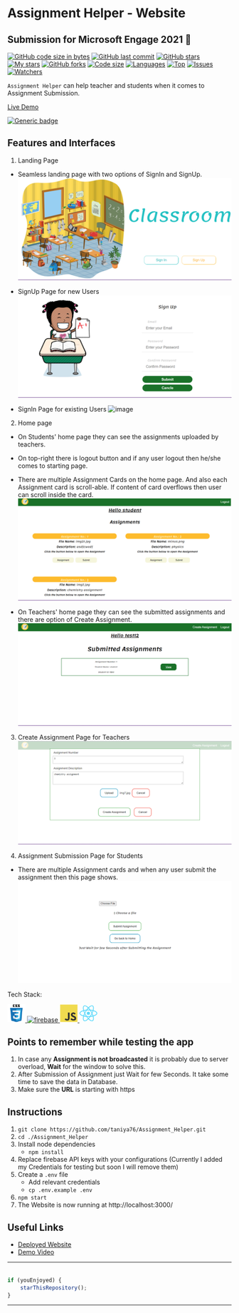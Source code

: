 # Assignment Helper - Website
## Submission for Microsoft Engage 2021 🌟

[![GitHub code size in bytes](https://img.shields.io/github/languages/code-size/taniya76/Assignment_Helper?logo=github&style=for-the-badge)](https://github.com/taniya76/) 
[![GitHub last commit](https://img.shields.io/github/last-commit/taniya76/Assignment_Helper?style=for-the-badge&logo=git)](https://github.com/taniya76/) 
[![GitHub stars](https://img.shields.io/github/stars/taniya76/Assignment_Helper?style=for-the-badge)](https://github.com/taniya76/Assignment_Helper/stargazers) 
[![My stars](https://img.shields.io/github/stars/taniya76?affiliations=OWNER%2CCOLLABORATOR&style=for-the-badge&label=My%20stars)](https://github.com/taniya76/Assignment_Helper/stargazers) 
[![GitHub forks](https://img.shields.io/github/forks/taniya76/Assignment_Helper?style=for-the-badge&logo=git)](https://github.com/taniya76/Assignment_Helper/network)
[![Code size](https://img.shields.io/github/languages/code-size/taniya76/Assignment_Helper?style=for-the-badge)](https://github.com/taniya76/Assignment_Helper)
[![Languages](https://img.shields.io/github/languages/count/taniya76/Assignment_Helper?style=for-the-badge)](https://github.com/taniya76/Assignment_Helper)
[![Top](https://img.shields.io/github/languages/top/taniya76/Assignment_Helper?style=for-the-badge&label=Top%20Languages)](https://github.com/taniya76/Assignment_Helper)
[![Issues](https://img.shields.io/github/issues/taniya76/Assignment_Helper?style=for-the-badge&label=Issues)](https://github.com/taniya76/Assignment_Helper)
[![Watchers](	https://img.shields.io/github/watchers/taniya76/Assignment_Helper?label=Watch&style=for-the-badge)](https://github.com/taniya76/Assignment_Helper) 

`Assignment Helper` can help teacher and students 
when it comes to Assignment Submission.

<p allign="center">
<a href="https://classroom2-72408.web.app/">
  <p>Live Demo</p>
</a>
</p>

[![Generic badge](https://img.shields.io/badge/view-demo-blue?style=for-the-badge&label=View%20Demo%20Video)](https://www.youtube.com/watch?v=4Dgj6eOFkq4) 


## Features and Interfaces

1. Landing Page
  - Seamless landing page with two options of SignIn and SignUp. 
    ![image](https://github.com/taniya76/Assignment_Helper/blob/master/screenshots/main.png)
  
  - SignUp Page for new Users
    ![image](https://github.com/taniya76/Assignment_Helper/blob/master/screenshots/signup.png)
  
  - SignIn Page for existing Users
    ![image](https://github.com/taniya76/Assignment_Helper/blob/master/screenshots/signin.jpg)
    
 2. Home page 
  - On Students' home page they can see the assignments uploaded by teachers.
  - On top-right there is logout button and if any user logout then he/she comes to starting page.
  - There are multiple Assignment Cards on the home page. And also each Assignment card is scroll-able. If content of card overflows
    then user can scroll inside the card.
    ![image](https://github.com/taniya76/Assignment_Helper/blob/master/screenshots/student_main_portal.png)
    
  - On Teachers' home page they can see the submitted assignments and there are option of Create Assignment.
    ![image](https://github.com/taniya76/Assignment_Helper/blob/master/screenshots/teacher_main_portal.png)
    
3. Create Assignment Page for Teachers
   ![image](https://github.com/taniya76/Assignment_Helper/blob/master/screenshots/create_Assign.png)
    
4. Assignment Submission Page for Students
  - There are multiple Assignment cards and when any user submit the assignment then this page shows.
    ![image](https://github.com/taniya76/Assignment_Helper/blob/master/screenshots/submit_Assign.png)
 
    
 Tech Stack: 
 <p>
<a href="https://www.w3schools.com/css/" target="_blank"> <img src="https://raw.githubusercontent.com/devicons/devicon/master/icons/css3/css3-original-wordmark.svg" alt="css3" width="40" height="40"/> </a> <a href="https://firebase.google.com/" target="_blank"> <img src="https://www.vectorlogo.zone/logos/firebase/firebase-icon.svg" alt="firebase" width="40" height="40"/> </a> <a href="https://developer.mozilla.org/en-US/docs/Web/JavaScript" target="_blank"> <img src="https://raw.githubusercontent.com/devicons/devicon/master/icons/javascript/javascript-original.svg" alt="javascript" width="40" height="40"/> </a> <a href="https://reactjs.org/" target="_blank"><img src="data:image/svg+xml;base64,PHN2ZyB4bWxucz0iaHR0cDovL3d3dy53My5vcmcvMjAwMC9zdmciIHZpZXdCb3g9Ii0xMS41IC0xMC4yMzE3NCAyMyAyMC40NjM0OCI+CiAgPHRpdGxlPlJlYWN0IExvZ288L3RpdGxlPgogIDxjaXJjbGUgY3g9IjAiIGN5PSIwIiByPSIyLjA1IiBmaWxsPSIjNjFkYWZiIi8+CiAgPGcgc3Ryb2tlPSIjNjFkYWZiIiBzdHJva2Utd2lkdGg9IjEiIGZpbGw9Im5vbmUiPgogICAgPGVsbGlwc2Ugcng9IjExIiByeT0iNC4yIi8+CiAgICA8ZWxsaXBzZSByeD0iMTEiIHJ5PSI0LjIiIHRyYW5zZm9ybT0icm90YXRlKDYwKSIvPgogICAgPGVsbGlwc2Ugcng9IjExIiByeT0iNC4yIiB0cmFuc2Zvcm09InJvdGF0ZSgxMjApIi8+CiAgPC9nPgo8L3N2Zz4K" alt="React Logo" width="40" height="40" /></a>
  </p>
  
  ## Points to remember while testing the app

1. In case any **Assignment is not broadcasted** it is probably due to server overload, **Wait** for the window to solve this. 
2. After Submission of Assignment just Wait for few Seconds. It take some time to save the data in Database.
3. Make sure the **URL** is starting with https


  ## Instructions


1. `git clone https://github.com/taniya76/Assignment_Helper.git` 
2. `cd ./Assignment_Helper`
3. Install node dependencies 
   - `npm install`
4. Replace firebase API keys with your configurations
   (Currently I added my Credentials for testing but soon I will remove them)
5. Create a `.env` file 
   - Add relevant credentials
   - `cp .env.example .env` 
6. `npm start`
7. The Website is now running at http://localhost:3000/ 


  ## Useful Links

- [Deployed Website](https://classroom2-72408.web.app/)
- [Demo Video](https://www.youtube.com/watch?v=4Dgj6eOFkq4)


---------

```javascript

if (youEnjoyed) {
    starThisRepository();
}

```

-----------



